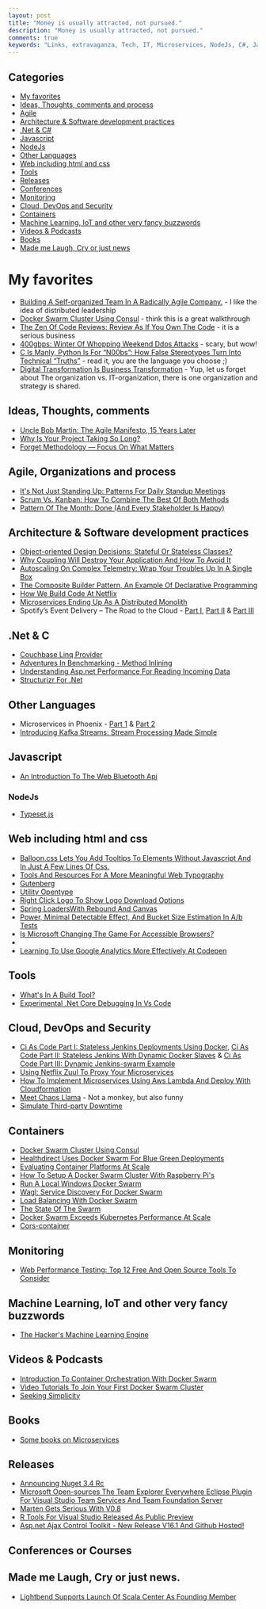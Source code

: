 ```yaml
---
layout: post
title: "Money is usually attracted, not pursued."
description: "Money is usually attracted, not pursued."
comments: true
keywords: "Links, extravaganza, Tech, IT, Microservices, NodeJs, C#, Javascript, Solution architecture"
---
```

## Categories ##
 * [My favorites](#favorites)
 * [Ideas, Thoughts, comments and process](#ideas)
 * [Agile](#agile)
 * [Architecture & Software development practices](#development)
 * [.Net & C#](#net)
 * [Javascript](#javascript)
 * [NodeJs](#nodejs)
 * [Other Languages](#polygloting)
 * [Web including html and css](#web)
 * [Tools](#tools)
 * [Releases](#releases)
 * [Conferences](#conferences)
 * [Monitoring](#monitoring)
 * [Cloud, DevOps and Security](#devops)
 * [Containers](#containers)
 * [Machine Learning, IoT and other very fancy buzzwords](#iot)
 * [Videos & Podcasts](#videos)
 * [Books](#books)
 * [Made me Laugh, Cry or just news](#news)

# My favorites<a name="favorites"></a> #
 * [Building A Self-organized Team In A Radically Agile Company.](https://tech.zalando.com/blog/building-a-self-organized-team-in-a-radically-agile-company./) - I like the idea of distributed leadership
 * [Docker Swarm Cluster Using Consul](http://blog.arungupta.me/docker-swarm-cluster-using-consul/) - think this is a great walkthrough
 * [The Zen Of Code Reviews: Review As If You Own The Code](https://www.simple-talk.com/dotnet/.net-framework/the-zen-of-code-reviews-review-as-if-you-own-the-code/) - it is a serious business
 * [400gbps: Winter Of Whopping Weekend Ddos Attacks](https://blog.cloudflare.com/a-winter-of-400gbps-weekend-ddos-attacks/) - scary, but wow!
 * [C Is Manly, Python Is For “N00bs”: How False Stereotypes Turn Into Technical “Truths”](http://lambda-the-ultimate.org/node/5314) - read it, you are the language you choose ;)
 * [Digital Transformation Is Business Transformation](https://blogs.msdn.microsoft.com/jmeier/2016/03/08/digital-transformation-is-business-transformation/) - Yup, let us forget about The organization vs. IT-organization, there is one organization and strategy is shared.

## Ideas, Thoughts, comments <a name="ideas"></a> ##
 * [Uncle Bob Martin: The Agile Manifesto, 15 Years Later](http://techbeacon.com/uncle-bob-martin-agile-manifesto-15-years-later)
 * [Why Is Your Project Taking So Long?](https://dzone.com/articles/why-is-this-taking-so-long)
 * [Forget Methodology — Focus On What Matters](http://engineering.indeedblog.com/blog/2016/03/forget-methodology-focus-on-what-matters/)

## Agile, Organizations and process<a name="agile"></a> ##
 * [It's Not Just Standing Up: Patterns For Daily Standup Meetings](http://martinfowler.com/articles/itsNotJustStandingUp.html)
 * [Scrum Vs. Kanban: How To Combine The Best Of Both Methods](http://techbeacon.com/scrum-vs-kanban-how-combine-best-both-methods)
 * [Pattern Of The Month: Done (And Every Stakeholder Is Happy)](https://dzone.com/articles/pattern-of-the-month-done)

## Architecture & Software development practices <a name="development"></a> ##
 * [Object-oriented Design Decisions: Stateful Or Stateless Classes?](https://dzone.com/articles/stateful-or-stateless-classes)
 * [Why Coupling Will Destroy Your Application And How To Avoid It](http://jonhilton.net/2016/03/09/why-coupling-will-destroy-your-application-and-how-to-avoid-it/)
 * [Autoscaling On Complex Telemetry: Wrap Your Troubles Up In A Single Box](http://blog.codeship.com/autoscaling-on-complex-telemetry/)
 * [The Composite Builder Pattern, An Example Of Declarative Programming](http://slott-softwarearchitect.blogspot.dk/2016/03/the-composite-builder-pattern-example.html)
 * [How We Build Code At Netflix](http://techblog.netflix.com/2016/03/how-we-build-code-at-netflix.html)
 * [Microservices Ending Up As A Distributed Monolith](http://www.infoq.com/news/2016/02/services-distributed-monolith)
 * Spotify’s Event Delivery – The Road to the Cloud - [Part I](https://labs.spotify.com/2016/02/25/spotifys-event-delivery-the-road-to-the-cloud-part-i/),  [Part II](https://labs.spotify.com/2016/03/03/spotifys-event-delivery-the-road-to-the-cloud-part-ii/) & [Part III](https://labs.spotify.com/2016/03/10/spotifys-event-delivery-the-road-to-the-cloud-part-iii/)

## **.Net & C**  <a name="net"></a> ##
 * [Couchbase Linq Provider](http://codeopinion.com/couchbase-linq-provider/)
 * [Adventures In Benchmarking - Method Inlining](http://mattwarren.github.io/2016/03/09/adventures-in-benchmarking-method-inlining/)
 * [Understanding Asp.net Performance For Reading Incoming Data](http://stackify.com/understanding-asp-net-performance-for-reading-incoming-data/)
 * [Structurizr For .Net](http://www.codingthearchitecture.com/2016/03/09/structurizr_for_net.html)

## Other Languages  <a name="polygloting"></a> ##
 * Microservices in Phoenix - [Part 1](https://teamgaslight.com/blog/microservices-in-phoenix-part-1) & [Part 2](https://teamgaslight.com/blog/microservices-in-phoenix-part-2)
 * [Introducing Kafka Streams: Stream Processing Made Simple](http://www.confluent.io/blog/introducing-kafka-streams-stream-processing-made-simple)

## Javascript  <a name="javascript"></a> ##
 * [An Introduction To The Web Bluetooth Api](https://dev.opera.com/articles/web-bluetooth-intro/)

### NodeJs <a name="nodejs"></a> ###
 * [Type­set.js](https://blot.im/typeset/)

## Web including html and css  <a name="web"></a> ##
 * [Balloon.css Lets You Add Tooltips To Elements Without Javascript And In Just A Few Lines Of Css.](http://kazzkiq.github.io/balloon.css/)
 * [Tools And Resources For A More Meaningful Web Typography](https://www.smashingmagazine.com/2016/03/meaningful-web-typography/)
 * [Gutenberg](http://matejlatin.github.io/Gutenberg/)
 * [Utility Opentype](http://utility-opentype.kennethormandy.com/)
 * [Right Click Logo To Show Logo Download Options](https://css-tricks.com/right-click-logo-show-logo-download-options/)
 * [Spring LoadersWith Rebound And Canvas](http://tympanus.net/Tutorials/SpringLoaders/)
 * [Power, Minimal Detectable Effect, And Bucket Size Estimation In A/b Tests](https://blog.twitter.com/2016/power-minimal-detectable-effect-and-bucket-size-estimation-in-ab-tests)
 * [Is Microsoft Changing The Game For Accessible Browsers?](https://www.abilitynet.org.uk/blog/microsoft-changing-game-accessible-browsers)
 * [](http://dsheiko.com/weblog/10-things-to-need-to-know-about-css)
 * [Learning To Use Google Analytics More Effectively At Codepen](https://css-tricks.com/learning-use-google-analytics-effectively-codepen/)

## Tools <a name="tools"></a> ##
 * [What's In A Build Tool?](http://www.lihaoyi.com/post/WhatsinaBuildTool.html)
 * [Experimental .Net Core Debugging In Vs Code](https://blogs.msdn.microsoft.com/visualstudioalm/2016/03/10/experimental-net-core-debugging-in-vs-code/)

## Cloud, DevOps and Security<a name="devops"></a> ##
 * [Ci As Code Part I: Stateless Jenkins Deployments Using Docker](https://zwischenzugs.wordpress.com/2016/01/24/ci-as-code-stateless-jenkins-deployments-using-docker/), [Ci As Code Part II: Stateless Jenkins With Dynamic Docker Slaves](https://zwischenzugs.wordpress.com/2016/01/30/ci-as-code-part-ii-stateless-jenkins-with-dynamic-docker-slaves/) & [Ci As Code Part III: Dynamic Jenkins-swarm Example](https://zwischenzugs.wordpress.com/2016/02/25/922/)
 * [Using Netflix Zuul To Proxy Your Microservices](https://blog.heroku.com/archives/2016/3/2/using_netflix_zuul_to_proxy_your_microservices)
 * [How To Implement Microservices Using Aws Lambda And Deploy With Cloudformation](http://blog.sungardas.com/CTOLabs/2016/03/how-to-implement-microservices-using-aws-lambda-and-deploy-with-cloudformation/)
 * [Meet Chaos Llama](https://github.com/hassy/llama-cli) - Not a monkey, but also funny
 * [Simulate Third-party Downtime](https://engineering.heroku.com/blogs/2016-03-01-simulate-downtime/)

## Containers <a name="containers"></a> ##
 * [Docker Swarm Cluster Using Consul](http://blog.arungupta.me/docker-swarm-cluster-using-consul/)
 * [Healthdirect Uses Docker Swarm For Blue Green Deployments](https://blog.docker.com/2016/03/swarmweek-healthdirect-docker-swarm-blue-green-deployments/)
 * [Evaluating Container Platforms At Scale](https://medium.com/on-docker/evaluating-container-platforms-at-scale-5e7b44d93f2c#.84xtvzuyd)
 * [How To Setup A Docker Swarm Cluster With Raspberry Pi's](http://blog.hypriot.com/post/how-to-setup-rpi-docker-swarm/)
 * [Run A Local Windows Docker Swarm](https://stefanscherer.github.io/build-your-local-windows-docker-swarm/)
 * [Wagl: Service Discovery For Docker Swarm](https://ahmetalpbalkan.com/blog/wagl/)
 * [Load Balancing With Docker Swarm](https://botleg.com/stories/load-balancing-with-docker-swarm/)
 * [The State Of The Swarm](http://fr.slideshare.net/Buf01/the-state-of-the-swarm?_tmc=oC-fMVZxskFghRKSlk9pTVFD01VR86mu9Oh8jvazNhc)
 * [Docker Swarm Exceeds Kubernetes Performance At Scale](https://blog.docker.com/2016/03/swarmweek-docker-swarm-exceeds-kubernetes-scale/)
 * [Cors-container](https://github.com/imjacobclark/cors-container)


## Monitoring <a name="monitoring"></a> ##
 * [Web Performance Testing: Top 12 Free And Open Source Tools To Consider](http://techbeacon.com/web-performance-testing-top-12-free-open-source-tools-consider)

## Machine Learning, IoT and other very fancy buzzwords <a name="iot"></a> ##
 * [The Hacker's Machine Learning Engine](https://github.com/autumnai/leaf)

## Videos & Podcasts <a name="videos"></a> ##
 * [Introduction To Container Orchestration With Docker Swarm](https://blog.docker.com/2016/03/swarmweek-container-orchestration-docker-swarm/)
 * [Video Tutorials To Join Your First Docker Swarm Cluster](https://blog.docker.com/2016/03/swarmweek-join-your-first-swarm/)
 * [Seeking Simplicity](https://vimeo.com/157716613)

## Books<a name="books"></a>  ##
 * [Some books on Microservices](http://senecajs.org/microservice-books.html)

## Releases <a name="releases"></a> ##
 * [Announcing Nuget 3.4 Rc](http://blog.nuget.org/20160308/Announcing-NuGet-3.4-RC.html)
 * [Microsoft Open-sources The Team Explorer Everywhere Eclipse Plugin For Visual Studio Team Services And Team Foundation Server](https://blogs.msdn.microsoft.com/visualstudioalm/2016/03/08/microsoft-open-sources-the-team-explorer-everywhere-eclipse-plugin-for-visual-studio-team-services-and-team-foundation-server/)
 * [Marten Gets Serious With V0.8](http://jeremydmiller.com/2016/03/09/marten-gets-serious-with-v0-8/)
 * [R Tools For Visual Studio Released As Public Preview](http://blogs.microsoft.com/firehose/2016/03/09/r-tools-for-visual-studio-released-as-public-preview/)
 * [Asp.net Ajax Control Toolkit - New Release V16.1 And Github Hosted!](https://community.devexpress.com/blogs/aspnet/archive/2016/03/09/asp-net-ajax-control-toolkit-new-release-v16-1-and-github-hosted.aspx)

## Conferences or Courses<a name="conferences"></a> ##


## Made me Laugh, Cry or just news. <a name="news"></a> ##
 * [Lightbend Supports Launch Of Scala Center As Founding Member](https://www.lightbend.com/company/news/lightbend-supports-launch-of-scala-center-as-founding-member)
